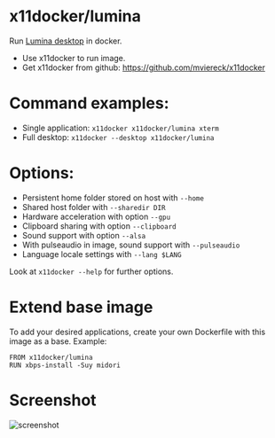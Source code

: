 # x11docker/lumina

Run [Lumina desktop](https://lumina-desktop.org/) in docker. 
 - Use x11docker to run image. 
 - Get x11docker from github: https://github.com/mviereck/x11docker 

# Command examples: 
 - Single application: `x11docker x11docker/lumina xterm`
 - Full desktop: `x11docker --desktop x11docker/lumina`

# Options:
 - Persistent home folder stored on host with   `--home`
 - Shared host folder with                      `--sharedir DIR`
 - Hardware acceleration with option            `--gpu`
 - Clipboard sharing with option                `--clipboard`
 - Sound support with option                    `--alsa`
 - With pulseaudio in image, sound support with `--pulseaudio`
 - Language locale settings with                `--lang $LANG`

Look at `x11docker --help` for further options.

# Extend base image
To add your desired applications, create your own Dockerfile with this image as a base. Example:
```
FROM x11docker/lumina
RUN xbps-install -Suy midori
```

# Screenshot
![screenshot](https://raw.githubusercontent.com/mviereck/x11docker/screenshots/screenshot-lumina.png "lumina desktop running in a Xephyr window using x11docker")
